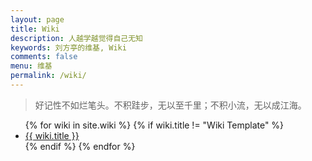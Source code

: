```yaml
---
layout: page
title: Wiki
description: 人越学越觉得自己无知
keywords: 刘方亭的维基, Wiki
comments: false
menu: 维基
permalink: /wiki/
---
```


> 好记性不如烂笔头。不积跬步，无以至千里；不积小流，无以成江海。

<ul class="listing">
{% for wiki in site.wiki %}
{% if wiki.title != "Wiki Template" %}
<li class="listing-item"><a href="{{ site.url }}{{ wiki.url }}">{{ wiki.title }}</a></li>
{% endif %}
{% endfor %}
</ul>
